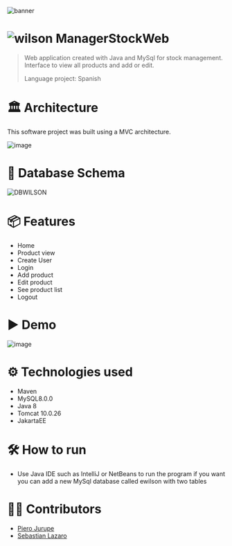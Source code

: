 ![banner](https://github.com/user-attachments/assets/05fcd295-9ea5-45aa-8bf3-21e73442d396) 
#  ![wilson](https://github.com/user-attachments/assets/fd2a6809-9b00-4419-be35-c8d55527ef8f) ManagerStockWeb
> Web application created with Java and MySql for stock management.
> Interface to view all products and add or edit.
> 
> Language project: Spanish

# 🏛 Architecture
This software project was built using a MVC architecture.

![image](https://github.com/user-attachments/assets/4f0e798d-1182-448b-8f79-01e85df774bb)

# 📄 Database Schema
![DBWILSON](https://github.com/user-attachments/assets/e1ee1ee5-a9ab-4a20-ae89-3b1ca52dbf52)

# 📦 Features
* Home
* Product view
* Create User
* Login
* Add product
* Edit product
* See product list
* Logout

# ▶ Demo
![image](https://github.com/user-attachments/assets/340d8bd6-9f2f-41c9-9393-9fa8effe67f8)
# ⚙ Technologies used
* Maven
* MySQL8.0.0
* Java 8
* Tomcat 10.0.26
* JakartaEE

# 🛠 How to run
* Use Java IDE such as IntelliJ or NetBeans to run the program if you want you can add a new MySql database called ewilson with two tables

# 👷‍♀️ Contributors
* [Piero Jurupe](https://github.com/PieroJurupe)
* [Sebastian Lazaro](https://github.com/punchitooo)
    
